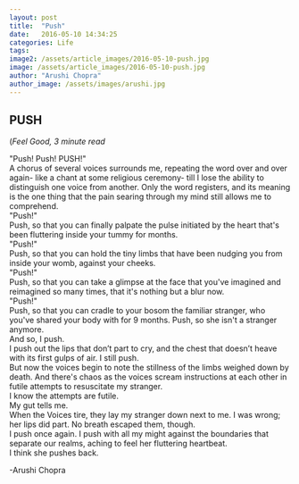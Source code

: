 ```yaml
---
layout: post
title:  "Push"
date:   2016-05-10 14:34:25
categories: Life
tags: 
image2: /assets/article_images/2016-05-10-push.jpg
image: /assets/article_images/2016-05-10-push.jpg
author: "Arushi Chopra"
author_image: /assets/images/arushi.jpg
---
```

<h2>PUSH</h2>
(<i>Feel Good, 3 minute read</i>
<p>"Push! Push! PUSH!"<br>
A chorus of several voices surrounds me, repeating the word over and over again- like a chant at some religious ceremony- till I lose the ability to distinguish one voice from another. Only the word registers, and its meaning is the one thing that the pain searing through my mind still allows me to comprehend.<br>
"Push!"<br>
Push, so that you can finally palpate the pulse initiated by the heart that's been fluttering inside your tummy for months. <br>
"Push!" <br>
Push, so that you can hold the tiny limbs that have been nudging you from inside your womb, against your cheeks. <br>
"Push!"<br>
Push, so that you can take a glimpse at the face that you've imagined and reimagined so many times, that it's nothing but a blur now. <br>
"Push!"<br>
Push, so that you can cradle to your bosom the familiar stranger, who you've shared your body with for 9 months. Push, so she isn't a stranger anymore. <br>
And so, I push. <br>
I push out the lips that don’t part to cry, and the chest that doesn’t heave with its first gulps of air. I still push. <br>
But now the voices begin to note the stillness of the limbs weighed down by death. And there's chaos as the voices scream instructions at each other in futile attempts to resuscitate my stranger.<br>
I know the attempts are futile. <br>
My gut tells me. <br>
When the Voices tire, they lay my stranger down next to me. I was wrong; her lips did part. No breath escaped them, though. <br>
I push once again. I push with all my might against the boundaries that separate our realms, aching to feel her fluttering heartbeat. <br>
I think she pushes back. </p>
<p>-Arushi Chopra</p>
